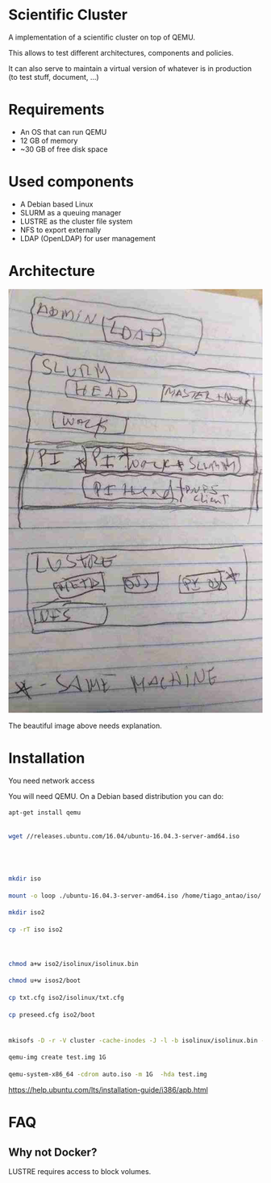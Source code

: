 # Scientific Cluster

A implementation of a scientific cluster on top of QEMU.

This allows to test different architectures, components and policies.

It can also serve to maintain a virtual version of whatever is in production (to test stuff, document, ...)

# Requirements

- An OS that can run QEMU
- 12 GB of memory
- ~30 GB of free disk space

# Used components

- A Debian based Linux
- SLURM as a queuing manager
- LUSTRE as the cluster file system
- NFS to export externally
- LDAP (OpenLDAP) for user management

# Architecture

![Architecture](arch.jpg)

The beautiful image above needs explanation.

# Installation

You need network access

You will need QEMU. On a Debian based distribution you can do:

`apt-get install qemu`

```bash

wget //releases.ubuntu.com/16.04/ubuntu-16.04.3-server-amd64.iso




mkdir iso

mount -o loop ./ubuntu-16.04.3-server-amd64.iso /home/tiago_antao/iso/

mkdir iso2

cp -rT iso iso2



chmod a+w iso2/isolinux/isolinux.bin 

chmod u+w isos2/boot 

cp txt.cfg iso2/isolinux/txt.cfg

cp preseed.cfg iso2/boot


mkisofs -D -r -V cluster -cache-inodes -J -l -b isolinux/isolinux.bin -c isolinux/boot.cat -no-emul-boot -boot-load-size 4 -boot-info-table -o ~/auto.iso ~/iso2qemu-system-x86_64 -cdrom auto.iso 

qemu-img create test.img 1G

qemu-system-x86_64 -cdrom auto.iso -m 1G  -hda test.img

```

https://help.ubuntu.com/lts/installation-guide/i386/apb.html

# FAQ

## Why not Docker?

LUSTRE requires access to block volumes.
